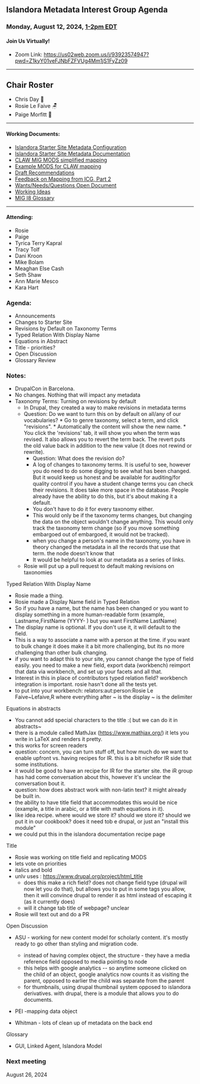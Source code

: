 ## Islandora Metadata Interest Group Agenda
### Monday, August 12, 2024, [1-2pm EDT](http://www.thetimezoneconverter.com/?t=1%20pm&tz=Toronto&) 
#### Join Us Virtually!
* Zoom Link: https://us02web.zoom.us/j/93923574947?pwd=Z1kyY01veFJNbFZFVUg4Mm1jS1FyZz09

---
## Chair Roster
* Chris Day 🤿
* Rosie Le Faive 🪑
* Paige Morfitt  📝
---

#### Working Documents:
* [Islandora Starter Site Metadata Configuration](https://docs.google.com/spreadsheets/d/1N37GSwiDl_DSH9-n3BhWLUtjZohOg2udGJJlnZ8BmWQ/edit#gid=0)
* [Islandora Starter Site Metadata Documentation](https://islandora.github.io/documentation/user-documentation/starter-site-metadata-configuration/)
* [CLAW MIG MODS simplified mapping](https://docs.google.com/spreadsheets/d/18u2qFJ014IIxlVpM3JXfDEFccwBZcoFsjbBGpvL0jJI/edit#gid=0)
* [Example MODS for CLAW mapping](https://docs.google.com/spreadsheets/d/1C2Xie7HUDSgRT5v4ldoJvlNdoXz2GHAPvL3PE3TOKW8/edit#gid=1829081124)
* [Draft Recommendations](https://docs.google.com/document/d/15qSO9YcALtYSqd6CUuGx0t8FwUJ5pPwVPz0PA5rU898/edit#heading=h.f9r6knw0rjvu)
* [Feedback on Mapping from ICG, Part 2](https://docs.google.com/document/d/11OpqMMCXM1TFXgsr4yyTQ_cH9DabnD31p7JnuTRQl28/edit?invite=CMWvruEI&ts=5e66437f)
* [Wants/Needs/Questions Open Document](https://docs.google.com/document/d/12Kpb6826TNPzzMuyPS0sESa9TLnmljQmeioWbaPeEdA/edit)
* [Working Ideas](https://github.com/islandora-interest-groups/Islandora-Metadata-Interest-Group/blob/main/working_docs/ideas_and_topics.md)
* [MIG I8 Glossary](https://docs.google.com/document/d/1cfPYFVV9qvvz2VjBRdYUN0CB7AyVDuG-GYavQ27DuBk/edit#heading=h.9fr9xw70meix)

---

#### Attending:
* Rosie
* Paige
* Tyrica Terry Kapral
* Tracy Tolf
* Dani Kroon
* Mike Bolam
* Meaghan Else Cash
* Seth Shaw
* Ann Marie Mesco
* Kara Hart


### Agenda: 
* Announcements
* Changes to Starter Site
* Revisions by Default on Taxonomy Terms
* Typed Relation With Display Name
* Equations in Abstract
* Title - priorities?
* Open Discussion
* Glossary Review

### Notes:
* DrupalCon in Barcelona. 
* No changes. Nothing that will impact any metadata
* Taxonomy Terms: Turning on revisions by default
    * In Drupal, they created a way to make revisions in metadata terms
    * Question: Do we want to turn this on by default on all/any of our vocabularies? 
        	* Go to genre taxonomy, select a term, and click "revisions".
        	* Automatically the content will show the new name. 
        	* You click the 'revisions' tab, it will show you when the term was revised. It also allows you to revert the term back. The revert puts the old value back in addition to the new value (it does not rewind or rewrite). 
    	* Question: What does the revision do? 
         *  A log of changes to taxonomy terms. It is useful to see, however you do need to do some digging to see what has been changed. But it would keep us  honest and be available for auditing/for quality control if you have a student change terms you can check their revisions. It does take more space in the database. People already have the ability to do this, but it's about making it a default. 
    	* You don't have to do it for every taxonomy either. 
    	* This would only be if the taxonomy terms changes, but changing the data on the object wouldn't change anything. This would only track the taxonomy term change (so if you move something embargoed out of embargoed, it would not be tracked). 
    	* when you change a person's name in the taxonomy, you have in theory changed the metadata in all the records that use that term. the node doesn't know that
    	* It would be helpful to look at our metadata as a series of links. 
    * Rosie will put up a pull request to default making revisions on taxonomies

Typed Relation With Display Name
* Rosie made a thing. 
* Rosie made a Display Name field in Typed Relation 
* So if you have a name, but the name has been changed or you want to display something in a more human-readable form (example, Lastname,FirstName (YYYY- ) but you want FirstName LastName)
* The display name is optional. If you don't use it, it will default to the field. 
* This is a way to associate a name with a person at the time. if you want to bulk change it does make it a bit more challenging, but its no more challenging than other bulk changing. 
* if you want to adapt this to your site, you cannot change the type of field easily. you need to make a new field, export data (workbench) reimport that data via workbench, and set up your facets and all that. 
* Interest in this in place of contributors typed relation field? workbench integration is important. rosie hasn't done all the tests yet. 
* to put into your workbench: 
	relators:aut:person:Rosie Le Faive~Lefaive,R
	where everything after ~ is the display
	~ is the delimiter 

Equations in abstracts
* You cannot add special characters to the title :( but we can do it in abstracts~
* there is a module called MathJax (https://www.mathjax.org/) it lets you write in LaTeX and renders it pretty. 
* this works for screen readers
* question: concern, you can turn stuff off, but how much do we want to enable upfront vs. having recipes for IR. this is a bit nichefor IR side that some institutions. 
* it would be good to have an recipe for IR for the starter site. the  iR group has had come conversation about this, however it's unclear the conversation bout it. 
* question: how does abstract work with non-latin text? it might already be built in. 
* the ability to have title field that accommodates this would be nice (example, a title in arabic, or a title with math equations in it). 
* like idea recipe. where would we store it? should we store it? should we put it in our cookbook? does it need tob e drupal, or just an "install this module" 
* we could put this in the islandora documentation recipe page

Title
* Rosie was working on title field and replicating MODS
* lets vote on priorities
* italics and bold
* unlv uses : https://www.drupal.org/project/html_title 
	* does this make a rich field? does not change field type (drupal will now let you do that), but allows you to put in some tags you allow, then it will convince drupal to render it as html instead of escaping it (as it currently does)
	* will it change tab title of webpage? unclear
* Rosie will text out and do a PR

Open Discussion
* ASU - working for new content model for scholarly content. it's mostly ready to go other than styling and migration code. 
	* instead of having complex object, the structure - they have a media reference field opposed to media pointing to node
	* this helps with google analytics -- so anytime someone clicked on the child of an object, google analytics now counts it as visiting the parent, opposed to earlier the child was separate from the parent
	* for thumbnails, using drupal thumbnail system opposed to islandora derivatives. with drupal, there is a module that allows you to do documents. 

* PEI -mapping data object 
* Whitman - lots of clean up of metadata on the back end

Glossary
* GUI, Linked Agent, Islandora Model


### Next meeting
August 26, 2024 
